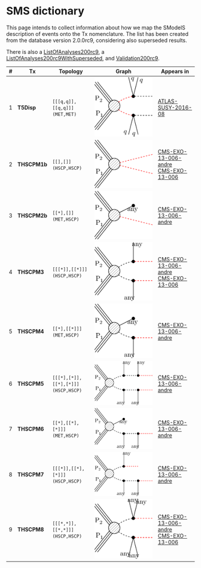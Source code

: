 

# SMS dictionary
This page intends to collect information about how we map the SModelS description of
events onto the Tx nomenclature. The list has been created from the database version 2.0.0rc9, considering also superseded results.

There is also a [ListOfAnalyses200rc9](https://smodels.github.io/docs/ListOfAnalyses200rc9), a [ListOfAnalyses200rc9WithSuperseded](https://smodels.github.io/docs/ListOfAnalyses200rc9WithSuperseded), and [Validation200rc9](Validation200rc9).

| **#** | **Tx** | **Topology** | **Graph** | **Appears in** |
| ----- | ------ | ------------ | --------- | -------------- |
| 1 | <a name="T5Disp"></a>**T5Disp**<br> | `[[[q,q]],[[q,q]]]`<BR>`(MET,MET)` | ![T5Disp](../feyn/straight/T5Disp.png) | [ATLAS-SUSY-2016-08](ListOfAnalyses200rc9#ATLAS-SUSY-2016-08)|
| 2 | <a name="THSCPM1b"></a>**THSCPM1b**<br> | `[[],[]]`<BR>`(HSCP,HSCP)` | ![THSCPM1b](../feyn/straight/THSCPM1b.png) | [CMS-EXO-13-006-andre](ListOfAnalyses200rc9#CMS-EXO-13-006-andre)<BR>[CMS-EXO-13-006](ListOfAnalyses200rc9#CMS-EXO-13-006)|
| 3 | <a name="THSCPM2b"></a>**THSCPM2b**<br> | `[[*],[]]`<BR>`(MET,HSCP)` | ![THSCPM2b](../feyn/straight/THSCPM2b.png) | [CMS-EXO-13-006-andre](ListOfAnalyses200rc9#CMS-EXO-13-006-andre)|
| 4 | <a name="THSCPM3"></a>**THSCPM3**<br> | `[[[*]],[[*]]]`<BR>`(HSCP,HSCP)` | ![THSCPM3](../feyn/straight/THSCPM3.png) | [CMS-EXO-13-006-andre](ListOfAnalyses200rc9#CMS-EXO-13-006-andre)<BR>[CMS-EXO-13-006](ListOfAnalyses200rc9#CMS-EXO-13-006)|
| 5 | <a name="THSCPM4"></a>**THSCPM4**<br> | `[[*],[[*]]]`<BR>`(MET,HSCP)` | ![THSCPM4](../feyn/straight/THSCPM4.png) | [CMS-EXO-13-006-andre](ListOfAnalyses200rc9#CMS-EXO-13-006-andre)|
| 6 | <a name="THSCPM5"></a>**THSCPM5**<br> | `[[[*],[*]],[[*],[*]]]`<BR>`(HSCP,HSCP)` | ![THSCPM5](../feyn/straight/THSCPM5.png) | [CMS-EXO-13-006-andre](ListOfAnalyses200rc9#CMS-EXO-13-006-andre)|
| 7 | <a name="THSCPM6"></a>**THSCPM6**<br> | `[[*],[[*],[*]]]`<BR>`(MET,HSCP)` | ![THSCPM6](../feyn/straight/THSCPM6.png) | [CMS-EXO-13-006-andre](ListOfAnalyses200rc9#CMS-EXO-13-006-andre)|
| 8 | <a name="THSCPM7"></a>**THSCPM7**<br> | `[[[*]],[[*],[*]]]`<BR>`(HSCP,HSCP)` | ![THSCPM7](../feyn/straight/THSCPM7.png) | [CMS-EXO-13-006-andre](ListOfAnalyses200rc9#CMS-EXO-13-006-andre)|
| 9 | <a name="THSCPM8"></a>**THSCPM8**<br> | `[[[*,*]],[[*,*]]]`<BR>`(HSCP,HSCP)` | ![THSCPM8](../feyn/straight/THSCPM8.png) | [CMS-EXO-13-006-andre](ListOfAnalyses200rc9#CMS-EXO-13-006-andre)<BR>[CMS-EXO-13-006](ListOfAnalyses200rc9#CMS-EXO-13-006)|
